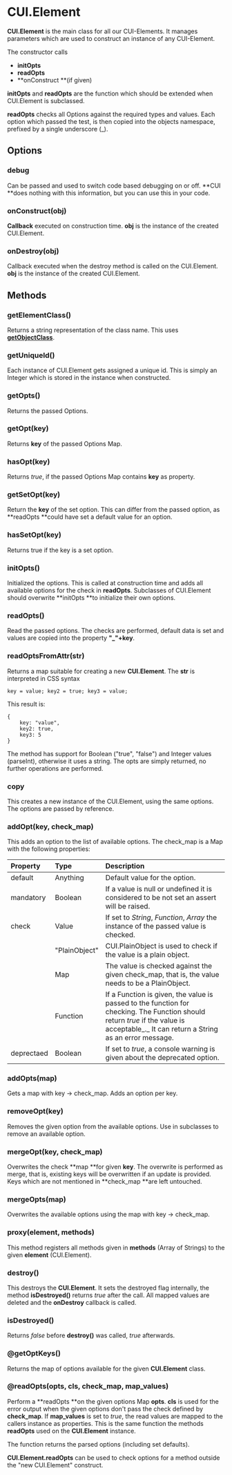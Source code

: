 # CUI.Element

**CUI.Element** is the main class for all our CUI-Elements. It manages parameters which are used to construct an instance of any CUI-Element.

The constructor calls

* **initOpts**
* **readOpts**
* **onConstruct **\(if given\)

**initOpts** and **readOpts** are the function which should be extended when CUI.Element is subclassed.

**readOpts** checks all Options against the required types and values. Each option which passed the test, is then copied into the objects namespace, prefixed by a single underscore \(\_\).

## Options

### debug

Can be passed and used to switch code based debugging on or off. **CUI **does nothing with this information, but you can use this in your code.

### onConstruct\(obj\)

**Callback** executed on construction time. **obj** is the instance of the created CUI.Element.

### onDestroy\(obj\)

Callback executed when the destroy method is called on the CUI.Element. **obj** is the instance of the created CUI.Element.

## Methods

### getElementClass\(\)

Returns a string representation of the class name. This uses [**getObjectClass**](common.md).

### getUniqueId\(\)

Each instance of CUI.Element gets assigned a unique id. This is simply an Integer which is stored in the instance when constructed.

### getOpts\(\)

Returns the passed Options.

### getOpt\(key\)

Returns **key** of the passed Options Map.

### hasOpt\(key\)

Returns _true_, if the passed Options Map contains **key** as property.

### getSetOpt\(key\)

Return the **key** of the set option. This can differ from the passed option, as **readOpts **could have set a default value for an option.

### hasSetOpt\(key\)

Returns true if the key is a set option.

### initOpts\(\)

Initialized the options. This is called at construction time and adds all available options for the check in **readOpts**. Subclasses of CUI.Element should overwrite **initOpts **to initialize their own options.

### readOpts\(\)

Read the passed options. The checks are performed, default data is set and values are copied into the property **"\_"+key**.

### readOptsFromAttr\(str\)

Returns a map suitable for creating a new **CUI.Element**. The **str** is interpreted in CSS syntax

```
key = value; key2 = true; key3 = value;
```

This result is:

```
{
    key: "value",
    key2: true,
    key3: 5
}
```

The method has support for Boolean \("true", "false"\) and Integer values \(parseInt\), otherwise it uses a string. The  opts are simply returned, no further operations are performed.

### copy

This creates a new instance of the CUI.Element, using the same options. The options are passed by reference.

### addOpt\(key, check\_map\)

This adds an option to the list of available options. The check\_map is a Map with the following properties:

| Property | Type | Description |
| :--- | :--- | :--- |
| default | Anything | Default value for the option. |
| mandatory | Boolean | If a value is null or undefined it is considered to be not set an assert will be raised. |
| check | Value | If set to _String_, _Function_, _Array_ the instance of the passed value is checked. |
|  | "PlainObject" | CUI.PlainObject is used to check if the value is a plain object. |
|  | Map | The value is checked against the given check\_map, that is, the value needs to be a PlainObject. |
|  | Function | If a Function is given, the value is passed to the function for checking. The Function should return _true_ if the value is acceptable_._ It can return a String as an error message. |
| deprectaed | Boolean | If set to _true_, a console warning is given about the deprecated option. |

### addOpts\(map\)

Gets a map with key -&gt; check\_map. Adds an option per key.

### removeOpt\(key\)

Removes the given option from the available options. Use in subclasses to remove an available option.

### mergeOpt\(key, check\_map\)

Overwrites the check **map **for given **key**. The overwrite is performed as merge, that is, existing keys will be overwritten if an update is provided. Keys which are not mentioned in **check\_map **are left untouched.

### mergeOpts\(map\)

Overwrites the available options using the map with key -&gt; check\_map.

### proxy\(element, methods\)

This method registers all methods given in **methods** \(Array of Strings\) to the given **element** \(CUI.Element\).

### destroy\(\)

This destroys the **CUI.Element**. It sets the destroyed flag internally, the method **isDestroyed\(\)** returns _true_ after the call. All mapped values are deleted and the **onDestroy** callback is called.

### isDestroyed\(\)

Returns _false_ before **destroy\(\)** was called, _true_ afterwards.

### @getOptKeys\(\)

Returns the map of options available for the given **CUI.Element** class.

### @readOpts\(opts, cls, check\_map, map\_values\)

Perform a **readOpts **on the given options Map **opts**. **cls** is used for the error output when the given options don't pass the check defined by **check\_map**. If **map\_values** is set to _true_, the read values are mapped to the callers instance as properties. This is the same function the methods **readOpts** used on the **CUI.Element** instance.

The function returns the parsed options (including set defaults).

**CUI.Element.readOpts** can be used to check options for a method outside the "new CUI.Element" construct.


